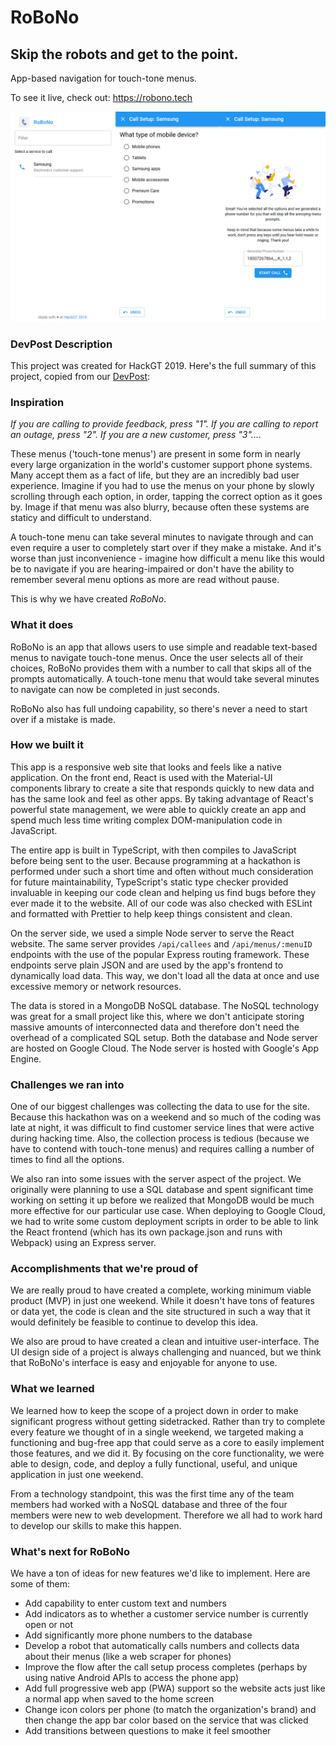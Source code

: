 # RoBoNo

## Skip the robots and get to the point.

App-based navigation for touch-tone menus.

To see it live, check out:
https://robono.tech

![](screenshots.png)

### DevPost Description

This project was created for HackGT 2019. Here's the full summary of this project, copied from our [DevPost](https://devpost.com/software/robono):

### Inspiration

_If you are calling to provide feedback, press "1". If you are calling to report an outage, press "2". If you are a new customer, press "3"...._

These menus ('touch-tone menus') are present in some form in nearly every large organization in the world's customer support phone systems. Many accept them as a fact of life, but they are an incredibly bad user experience. Imagine if you had to use the menus on your phone by slowly scrolling through each option, in order, tapping the correct option as it goes by. Image if that menu was also blurry, because often these systems are staticy and difficult to understand.

A touch-tone menu can take several minutes to navigate through and can even require a user to completely start over if they make a mistake. And it's worse than just inconvenience - imagine how difficult a menu like this would be to navigate if you are hearing-impaired or don't have the ability to remember several menu options as more are read without pause.

This is why we have created _RoBoNo_.

### What it does

RoBoNo is an app that allows users to use simple and readable text-based menus to navigate touch-tone menus. Once the user selects all of their choices, RoBoNo provides them with a number to call that skips all of the prompts automatically. A touch-tone menu that would take several minutes to navigate can now be completed in just seconds.

RoBoNo also has full undoing capability, so there's never a need to start over if a mistake is made.

### How we built it

This app is a responsive web site that looks and feels like a native application. On the front end, React is used with the Material-UI components library to create a site that responds quickly to new data and has the same look and feel as other apps. By taking advantage of React's powerful state management, we were able to quickly create an app and spend much less time writing complex DOM-manipulation code in JavaScript. 

The entire app is built in TypeScript, with then compiles to JavaScript before being sent to the user. Because programming at a hackathon is performed under such a short time and often without much consideration for future maintainability, TypeScript's static type checker provided invaluable in keeping our code clean and helping us find bugs before they ever made it to the website. All of our code was also checked with ESLint and formatted with Prettier to help keep things consistent and clean.

On the server side, we used a simple Node server to serve the React website. The same server provides `/api/callees` and `/api/menus/:menuID` endpoints with the use of the popular Express routing framework. These endpoints serve plain JSON and are used by the app's frontend to dynamically load data. This way, we don't load all the data at once and use excessive memory or network resources.

The data is stored in a MongoDB NoSQL database. The NoSQL technology was great for a small project like this, where we don't anticipate storing massive amounts of interconnected data and therefore don't need the overhead of a complicated SQL setup. Both the database and Node server are hosted on Google Cloud. The Node server is hosted with Google's App Engine.

### Challenges we ran into

One of our biggest challenges was collecting the data to use for the site. Because this hackathon was on a weekend and so much of the coding was late at night, it was difficult to find customer service lines that were active during hacking time. Also, the collection process is tedious (because we have to contend with touch-tone menus) and requires calling a number of times to find all the options.

We also ran into some issues with the server aspect of the project. We originally were planning to use a SQL database and spent significant time working on setting it up before we realized that MongoDB would be much more effective for our particular use case. When deploying to Google Cloud, we had to write some custom deployment scripts in order to be able to link the React frontend (which has its own package.json and runs with Webpack) using an Express server.

### Accomplishments that we're proud of

We are really proud to have created a complete, working minimum viable product (MVP) in just one weekend. While it doesn't have tons of features or data yet, the code is clean and the site structured in such a way that it would definitely be feasible to continue to develop this idea.

We also are proud to have created a clean and intuitive user-interface. The UI design side of a project is always challenging and nuanced, but we think that RoBoNo's interface is easy and enjoyable for anyone to use.

### What we learned

We learned how to keep the scope of a project down in order to make significant progress without getting sidetracked. Rather than try to complete every feature we thought of in a single weekend, we targeted making a functioning and bug-free app that could serve as a core to easily implement those features, and we did it. By focusing on the core functionality, we were able to design, code, and deploy a fully functional, useful, and unique application in just one weekend.

From a technology standpoint, this was the first time any of the team members had worked with a NoSQL database and three of the four members were new to web development. Therefore we all had to work hard to develop our skills to make this happen.

### What's next for RoBoNo

We have a ton of ideas for new features we'd like to implement. Here are some of them:
* Add capability to enter custom text and numbers
* Add indicators as to whether a customer service number is currently open or not
* Add significantly more phone numbers to the database
* Develop a robot that automatically calls numbers and collects data about their menus (like a web scraper for phones)
* Improve the flow after the call setup process completes (perhaps by using native Android APIs to access the phone app)
* Add full progressive web app (PWA) support so the website acts just like a normal app when saved to the home screen
* Change icon colors per phone (to match the organization's brand) and then change the app bar color based on the service that was clicked
* Add transitions between questions to make it feel smoother
